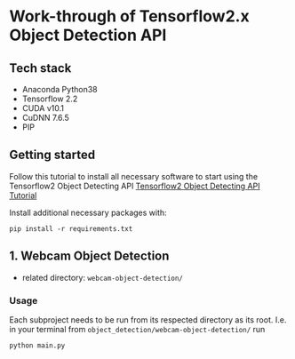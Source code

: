 # Work-through of Tensorflow2.x Object Detection API

## Tech stack
* Anaconda Python38
* Tensorflow 2.2
* CUDA v10.1
* CuDNN 7.6.5
* PIP

## Getting started

Follow this tutorial to install all necessary software to start using the Tensorflow2 Object Detecting API
[Tensorflow2 Object Detecting API Tutorial](https://tensorflow-object-detection-api-tutorial.readthedocs.io/en/latest/install.html)

Install additional necessary packages with:

```shell
pip install -r requirements.txt
```

## 1. Webcam Object Detection

* related directory: `webcam-object-detection/`

### Usage


Each subproject needs to be run from its respected directory as its root. I.e. in your terminal from `object_detection/webcam-object-detection/` run

```shell
python main.py
```
